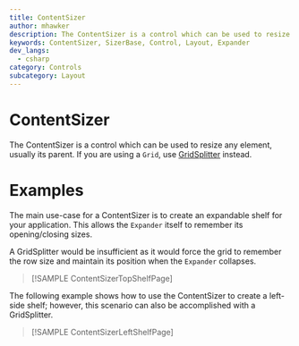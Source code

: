```yaml
---
title: ContentSizer
author: mhawker
description: The ContentSizer is a control which can be used to resize any element, usually its parent.
keywords: ContentSizer, SizerBase, Control, Layout, Expander
dev_langs:
  - csharp
category: Controls
subcategory: Layout
---
```


# ContentSizer

The ContentSizer is a control which can be used to resize any element, usually its parent. If you are using a `Grid`, use [GridSplitter](GridSplitter.md) instead.

# Examples 

The main use-case for a ContentSizer is to create an expandable shelf for your application. This allows the `Expander` itself to remember its opening/closing sizes.

A GridSplitter would be insufficient as it would force the grid to remember the row size and maintain its position when the `Expander` collapses.

> [!SAMPLE ContentSizerTopShelfPage]

The following example shows how to use the ContentSizer to create a left-side shelf; however, this scenario can also be accomplished with a GridSplitter.

> [!SAMPLE ContentSizerLeftShelfPage]
